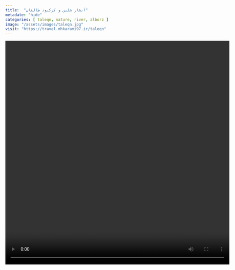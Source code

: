 ```yaml
---
title:  "آبشار شلبن و کرکبود طالقان"
metadate: "hide"
categories: [ taleqn, nature, river, alborz ]
image: "/assets/images/taleqn.jpg"
visit: "https://travel.mhkarami97.ir/taleqn"
---
```


<p align="center">
<video width="700" height="700" controls>
  <source src="/assets/vidoes/taleqn.mp4" type="video/mp4">
</video>
</p>
